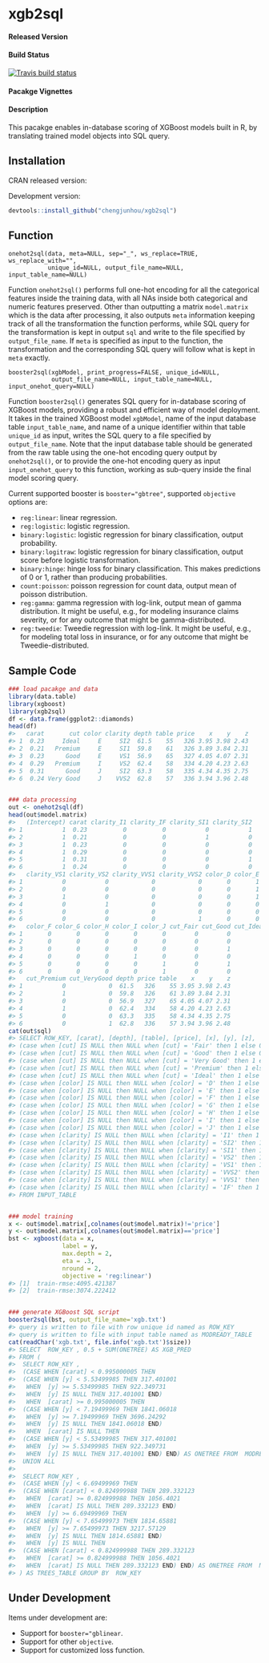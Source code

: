 # xgb2sql

#### Released Version

#### Build Status

[![Travis build status](https://travis-ci.org/chengjunhou/xgb2sql.svg?branch=master)](https://travis-ci.org/chengjunhou/xgb2sql)

#### Pacakge Vignettes

#### Description

This pacakge enables in-database scoring of XGBoost models built in R, by translating trained model objects into SQL query.



## Installation

CRAN released version:

Development version:
```r
devtools::install_github("chengjunhou/xgb2sql")
```



## Function

```
onehot2sql(data, meta=NULL, sep="_", ws_replace=TRUE, ws_replace_with="",
           unique_id=NULL, output_file_name=NULL, input_table_name=NULL)
```

Function `onehot2sql()` performs full one-hot encoding for all the categorical features inside the training data,
with all NAs inside both categorical and numeric features preserved.
Other than outputting a matrix `model.matrix` which is the data after processing,
it also outputs `meta` information keeping track of all the transformation the function performs,
while SQL query for the transformation is kept in output `sql` and write to the file specified by `output_file_name`.
If `meta` is specified as input to the function, the transformation and the corresponding SQL query will
follow what is kept in `meta` exactly.

```
booster2sql(xgbModel, print_progress=FALSE, unique_id=NULL,
            output_file_name=NULL, input_table_name=NULL, input_onehot_query=NULL)
```

Function `booster2sql()` generates SQL query for in-database scoring of XGBoost models,
providing a robust and efficient way of model deployment. It takes in the trained XGBoost model `xgbModel`,
name of the input database table `input_table_name`,
and name of a unique identifier within that table `unique_id` as input,
writes the SQL query to a file specified by `output_file_name`.
Note that the input database table should be generated from the raw table using the one-hot encoding query output by `onehot2sql()`,
or to provide the one-hot encoding query as input `input_onehot_query` to this function, 
working as sub-query inside the final model scoring query.

Current supported booster is `booster="gbtree"`, supported `objective` options are:
- `reg:linear`: linear regression.
- `reg:logistic`: logistic regression.
- `binary:logistic`: logistic regression for binary classification, output probability.
- `binary:logitraw`: logistic regression for binary classification, output score before logistic transformation.
- `binary:hinge`: hinge loss for binary classification. This makes predictions of 0 or 1, rather than producing probabilities.
- `count:poisson`: poisson regression for count data, output mean of poisson distribution.
- `reg:gamma`: gamma regression with log-link, output mean of gamma distribution. It might be useful, e.g., for modeling insurance claims severity, or for any outcome that might be gamma-distributed.
- `reg:tweedie`: Tweedie regression with log-link. It might be useful, e.g., for modeling total loss in insurance, or for any outcome that might be Tweedie-distributed.



## Sample Code
```r
### load pacakge and data
library(data.table)
library(xgboost)
library(xgb2sql)
df <- data.frame(ggplot2::diamonds)
head(df)
#>   carat       cut color clarity depth table price    x    y    z
#> 1  0.23     Ideal     E     SI2  61.5    55   326 3.95 3.98 2.43
#> 2  0.21   Premium     E     SI1  59.8    61   326 3.89 3.84 2.31
#> 3  0.23      Good     E     VS1  56.9    65   327 4.05 4.07 2.31
#> 4  0.29   Premium     I     VS2  62.4    58   334 4.20 4.23 2.63
#> 5  0.31      Good     J     SI2  63.3    58   335 4.34 4.35 2.75
#> 6  0.24 Very Good     J    VVS2  62.8    57   336 3.94 3.96 2.48


### data processing
out <- onehot2sql(df)
head(out$model.matrix)
#>   (Intercept) carat clarity_I1 clarity_IF clarity_SI1 clarity_SI2
#> 1           1  0.23          0          0           0           1
#> 2           1  0.21          0          0           1           0
#> 3           1  0.23          0          0           0           0
#> 4           1  0.29          0          0           0           0
#> 5           1  0.31          0          0           0           1
#> 6           1  0.24          0          0           0           0
#>   clarity_VS1 clarity_VS2 clarity_VVS1 clarity_VVS2 color_D color_E
#> 1           0           0            0            0       0       1
#> 2           0           0            0            0       0       1
#> 3           1           0            0            0       0       1
#> 4           0           1            0            0       0       0
#> 5           0           0            0            0       0       0
#> 6           0           0            0            1       0       0
#>   color_F color_G color_H color_I color_J cut_Fair cut_Good cut_Ideal
#> 1       0       0       0       0       0        0        0         1
#> 2       0       0       0       0       0        0        0         0
#> 3       0       0       0       0       0        0        1         0
#> 4       0       0       0       1       0        0        0         0
#> 5       0       0       0       0       1        0        1         0
#> 6       0       0       0       0       1        0        0         0
#>   cut_Premium cut_VeryGood depth price table    x    y    z
#> 1           0            0  61.5   326    55 3.95 3.98 2.43
#> 2           1            0  59.8   326    61 3.89 3.84 2.31
#> 3           0            0  56.9   327    65 4.05 4.07 2.31
#> 4           1            0  62.4   334    58 4.20 4.23 2.63
#> 5           0            0  63.3   335    58 4.34 4.35 2.75
#> 6           0            1  62.8   336    57 3.94 3.96 2.48
cat(out$sql)
#> SELECT ROW_KEY, [carat], [depth], [table], [price], [x], [y], [z], 
#> (case when [cut] IS NULL then NULL when [cut] = 'Fair' then 1 else 0 end) AS [cut_Fair], 
#> (case when [cut] IS NULL then NULL when [cut] = 'Good' then 1 else 0 end) AS [cut_Good], 
#> (case when [cut] IS NULL then NULL when [cut] = 'Very Good' then 1 else 0 end) AS [cut_VeryGood], 
#> (case when [cut] IS NULL then NULL when [cut] = 'Premium' then 1 else 0 end) AS [cut_Premium], 
#> (case when [cut] IS NULL then NULL when [cut] = 'Ideal' then 1 else 0 end) AS [cut_Ideal], 
#> (case when [color] IS NULL then NULL when [color] = 'D' then 1 else 0 end) AS [color_D], 
#> (case when [color] IS NULL then NULL when [color] = 'E' then 1 else 0 end) AS [color_E], 
#> (case when [color] IS NULL then NULL when [color] = 'F' then 1 else 0 end) AS [color_F], 
#> (case when [color] IS NULL then NULL when [color] = 'G' then 1 else 0 end) AS [color_G], 
#> (case when [color] IS NULL then NULL when [color] = 'H' then 1 else 0 end) AS [color_H], 
#> (case when [color] IS NULL then NULL when [color] = 'I' then 1 else 0 end) AS [color_I], 
#> (case when [color] IS NULL then NULL when [color] = 'J' then 1 else 0 end) AS [color_J], 
#> (case when [clarity] IS NULL then NULL when [clarity] = 'I1' then 1 else 0 end) AS [clarity_I1], 
#> (case when [clarity] IS NULL then NULL when [clarity] = 'SI2' then 1 else 0 end) AS [clarity_SI2], 
#> (case when [clarity] IS NULL then NULL when [clarity] = 'SI1' then 1 else 0 end) AS [clarity_SI1], 
#> (case when [clarity] IS NULL then NULL when [clarity] = 'VS2' then 1 else 0 end) AS [clarity_VS2], 
#> (case when [clarity] IS NULL then NULL when [clarity] = 'VS1' then 1 else 0 end) AS [clarity_VS1], 
#> (case when [clarity] IS NULL then NULL when [clarity] = 'VVS2' then 1 else 0 end) AS [clarity_VVS2], 
#> (case when [clarity] IS NULL then NULL when [clarity] = 'VVS1' then 1 else 0 end) AS [clarity_VVS1], 
#> (case when [clarity] IS NULL then NULL when [clarity] = 'IF' then 1 else 0 end) AS [clarity_IF] 
#> FROM INPUT_TABLE


### model training
x <- out$model.matrix[,colnames(out$model.matrix)!='price']
y <- out$model.matrix[,colnames(out$model.matrix)=='price']
bst <- xgboost(data = x,
               label = y,
               max.depth = 2,
               eta = .3,
               nround = 2,
               objective = 'reg:linear')
#> [1]  train-rmse:4095.421387 
#> [2]  train-rmse:3074.222412


### generate XGBoost SQL script
booster2sql(bst, output_file_name='xgb.txt')
#> query is written to file with row unique id named as ROW_KEY
#> query is written to file with input table named as MODREADY_TABLE
cat(readChar('xgb.txt', file.info('xgb.txt')$size))
#> SELECT  ROW_KEY , 0.5 + SUM(ONETREE) AS XGB_PRED
#> FROM (   
#>  SELECT ROW_KEY ,
#>  (CASE WHEN [carat] < 0.995000005 THEN 
#>  (CASE WHEN [y] < 5.53499985 THEN 317.401001
#>   WHEN  [y] >= 5.53499985 THEN 922.349731
#>   WHEN  [y] IS NULL THEN 317.401001 END)
#>   WHEN  [carat] >= 0.995000005 THEN 
#>  (CASE WHEN [y] < 7.19499969 THEN 1841.06018
#>   WHEN  [y] >= 7.19499969 THEN 3696.24292
#>   WHEN  [y] IS NULL THEN 1841.06018 END)
#>   WHEN  [carat] IS NULL THEN 
#>  (CASE WHEN [y] < 5.53499985 THEN 317.401001
#>   WHEN  [y] >= 5.53499985 THEN 922.349731
#>   WHEN  [y] IS NULL THEN 317.401001 END) END) AS ONETREE FROM  MODREADY_TABLE 
#>  UNION ALL 
#>  
#>  SELECT ROW_KEY ,
#>  (CASE WHEN [y] < 6.69499969 THEN 
#>  (CASE WHEN [carat] < 0.824999988 THEN 289.332123
#>   WHEN  [carat] >= 0.824999988 THEN 1056.4021
#>   WHEN  [carat] IS NULL THEN 289.332123 END)
#>   WHEN  [y] >= 6.69499969 THEN 
#>  (CASE WHEN [y] < 7.65499973 THEN 1814.65881
#>   WHEN  [y] >= 7.65499973 THEN 3217.57129
#>   WHEN  [y] IS NULL THEN 1814.65881 END)
#>   WHEN  [y] IS NULL THEN 
#>  (CASE WHEN [carat] < 0.824999988 THEN 289.332123
#>   WHEN  [carat] >= 0.824999988 THEN 1056.4021
#>   WHEN  [carat] IS NULL THEN 289.332123 END) END) AS ONETREE FROM  MODREADY_TABLE   
#> ) AS TREES_TABLE GROUP BY  ROW_KEY
```



## Under Development

Items under development are:
- Support for `booster="gblinear`.
- Support for other `objective`.
- Support for customized loss function.




